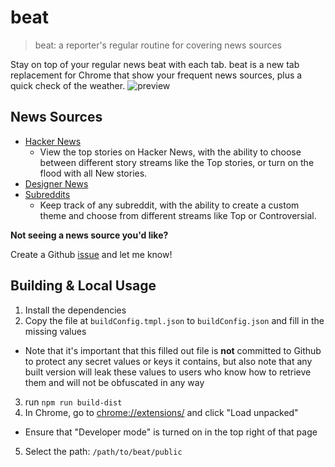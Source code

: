 beat
================

> beat: a reporter's regular routine for covering news sources

Stay on top of your regular news beat with each tab. beat is a new tab replacement for Chrome that show your frequent news sources, plus a quick check of the weather.
![preview](https://user-images.githubusercontent.com/5419372/62814937-94e1b400-bad9-11e9-9e5a-a0baf541d314.png)

## News Sources

-  [Hacker News](https://news.ycombinator.com/) 
   - View the top stories on Hacker News, with the ability to choose between different story streams like the Top stories, or turn on the flood with all New stories.
- [Designer News](https://www.designernews.co/)
- [Subreddits](https://www.reddit.com/)
  - Keep track of any subreddit, with the ability to create a custom theme and choose from different streams like Top or Controversial.

**Not seeing a news source you'd like?**

Create a Github [issue](https://github.com/tylerFowler/beat/issues/new) and let me know!

## Building & Local Usage
1. Install the dependencies
2. Copy the file at `buildConfig.tmpl.json` to `buildConfig.json` and fill in the missing values
  - Note that it's important that this filled out file is **not** committed to Github to protect any secret values or keys it contains, but also note that any built version will leak these values to users who know how to retrieve them and will not be obfuscated in any way
3. run `npm run build-dist`
4. In Chrome, go to [chrome://extensions/](chrome://extensions/) and click "Load unpacked"
  - Ensure that "Developer mode" is turned on in the top right of that page
5. Select the path: `/path/to/beat/public`
